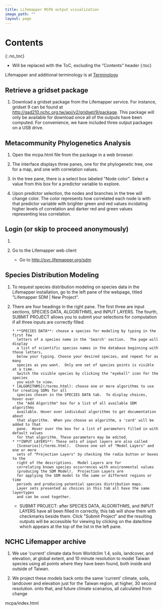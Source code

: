 ```yaml
---
title: Lifemapper MCPA output visualization
image_path: ""
layout: page
---
```


# Contents
{:.no_toc}

* Will be replaced with the ToC, excluding the "Contents" header
{:toc}

Lifemapper and additional terminology is at [Terminology](/terms)

## Retrieve a gridset package

1. Download a gridset package from the Lifemapper service.  For instance, gridset 9 can be found at
   http://gad210.nchc.org.tw/api/v2/gridset/9/package.  This package will only be available for 
   download once all of the outputs have been computed.  For convenience, we have included three output 
   packages on a USB drive.

## Metacommunity Phylogenetics Analysis

1. Open the mcpa.html file from the package in a web browser.

1. The interface displays three panes, one for the phylogenetic tree, one for a map, and one with correlation values.

1. In the tree pane, there is a select box labeled "Node color".  Select a value from this box for a predictor variable 
   to explore.
   
1. Upon predictor selection, the nodes and branches in the tree will change color.  The color represents how correlated 
   each node is with that predictor variable with brighter green and red values incidating higher levels of correlation and
   darker red and green values representing less correlation.

## Login (or skip to proceed anonymously)

1. 


1. Go to the Lifemapper web client
    * Go to http://svc.lifemapper.org/sdm

## Species Distribution Modeling

1. To request species distribution modeling on species data in the
   Lifemapper installation, go to the left pane of the webpage, titled 
   "Lifemapper SDM | New Project". 
   
1. There are four headings in the right pane.  The first three are input sections, 
   SPECIES DATA, ALGORITHMS, and INPUT LAYERS.  The fourth, SUBMIT PROJECT allows you to submit
   your selections for computation if all three inputs are correctly filled.  

       * **SPECIES DATA**: choose a species for modeling by typing in the first few
         letters of a species name in the 'Search' section.  The page will display 
         a list of scientific species names in the database beginning with those letters, 
         below your typing. Choose your desired species, and repeat for as many 
         species as you want.  Only one set of species points is visible at a time.  
         Switch the visible species by clicking the "eyeball" icon for the species 
         you wish to view. 
       * [ALGORITHMS](/terms.html): choose one or more algorithms to use for creating SDMs for all
         species chosen in the SPECIES DATA tab.  To display choices, hover over 
         the "Add Algorithm" box for a list of all available SDM algorithms 
         available. Hover over individual algorithms to get documentation about
         that algorithm.  When you choose an algorithm, a 'card' will be added to that
         pane.  Hover over the box for a list of parameters filled in with default values 
         for that algorithm. These parameters may be edited. 
       * **INPUT LAYERS**: These sets of input layers are also called 
         [Scenarios](/terms.html).  Choose one set of "Model Layers" and one or more
         sets of "Projection Layers" by checking the radio button or boxes to the 
         right of the descriptions.  Model Layers are for 
         correlating known species occurrences with environmental values 
         (producing the SDM Model).  Projection Layers are
         for applying the SDM model to the same or different regions or time 
         periods and producing potential species distribution maps.  
         Layer sets presented as choices in this tab all have the same layertypes 
         and can be used together.
 
    * SUBMIT PROJECT: after SPECIES DATA, ALGORITHMS, and INPUT LAYERS have all
      been filled in correctly, this tab will show them with checkmarks beside 
      them.  Click "Submit Project" and the resulting outputs will be accessible
      for viewing by clicking on the date/time which appears at the top of the 
      list in the left pane.  
       
## NCHC Lifemapper archive
1. We use 'current' climate data 
   from Worldclim 1.4, soils, landcover, and elevation, at global extent, 
   and 10 minute resolution to model Taiwan species using all points where 
   they have been found, both inside and outside of Taiwan.  

1. We project these models back onto the same 'current' climate, soils, landcover and elevation
   just for the Taiwan region, at higher, 30 second resolution. 
   onto that, and future climate scenarios, all calculated from change 


mcpa/index.html
